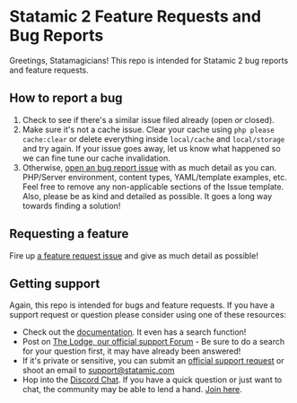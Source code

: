 # Statamic 2 Feature Requests and Bug Reports

Greetings, Statamagicians!
This repo is intended for Statamic 2 bug reports and feature requests.

## How to report a bug

1. Check to see if there's a similar issue filed already (open _or_ closed).
2. Make sure it's not a cache issue. Clear your cache using `php please cache:clear` or delete everything inside `local/cache` and `local/storage` and try again. If your issue goes away, let us know what happened so we can fine tune our cache invalidation.
3. Otherwise, [open an bug report issue](https://github.com/statamic/v2-hub/issues/new?template=Bug_report.md) with as much detail as you can. PHP/Server environment, content types, YAML/template examples, etc. Feel free to remove any non-applicable sections of the Issue template. Also, please be as kind and detailed as possible. It goes a long way towards finding a solution!

## Requesting a feature

Fire up [a feature request issue](https://github.com/statamic/v2-hub/issues/new?template=Feature_request.md) and give as much detail as possible!

## Getting support

Again, this repo is intended for bugs and feature requests. If you have a support request or question please consider using one of these resources:

* Check out the [documentation](https://docs.statamic.com/). It even has a search function! 
* Post on [The Lodge, our official support Forum](https://statamic.com/forum) - Be sure to do a search for your question first, it may have already been answered!
* If it's private or sensitive, you can submit an [official support request](https://statamic.com/support) or shoot an email to [support@statamic.com](mailto:support@statamic.com)
* Hop into the [Discord Chat](https://statamic.com/discord). If you have a quick question or just want to chat, the community may be able to lend a hand. [Join here](https://statamic.com/discord).

